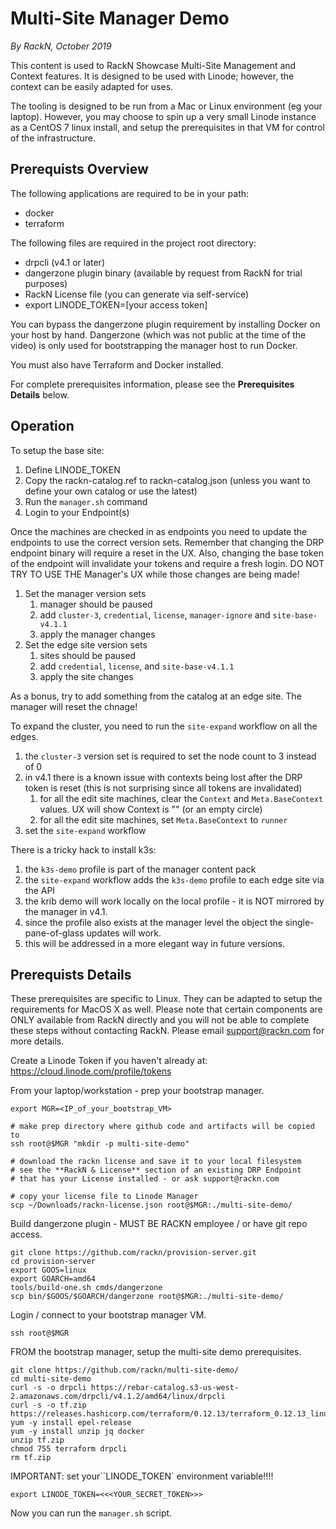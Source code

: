 Multi-Site Manager Demo
=======================
_By RackN, October 2019_


This content is used to RackN Showcase Multi-Site Management and Context
features.  It is designed to be used with Linode; however, the context
can be easily adapted for uses.

The tooling is designed to be run from a Mac or Linux environment (eg
your laptop).  However, you may choose to spin up a very small Linode
instance as a CentOS 7 linux install, and setup the prerequisites in
that VM for control of the infrastructure.

Prerequists Overview
--------------------

The following applications are required to be in your path:
   * docker
   * terraform

The following files are required in the project root directory:
   * drpcli (v4.1 or later)
   * dangerzone plugin binary (available by request from RackN for trial purposes)
   * RackN License file (you can generate via self-service)
   * export LINODE_TOKEN=[your access token]

You can bypass the dangerzone plugin requirement by installing Docker on
your host by hand.  Dangerzone (which was not public at the time of the
video) is only used for bootstrapping the manager host to run Docker.

You must also have Terraform and Docker installed.

For complete prerequisites information, please see the **Prerequisites
Details** below.

Operation
---------

To setup the base site:

  1. Define LINODE_TOKEN
  1. Copy the rackn-catalog.ref to rackn-catalog.json (unless you want to define your own catalog or use the latest)
  1. Run the `manager.sh` command
  1. Login to your Endpoint(s)
  
Once the machines are checked in as endpoints you need to update the endpoints to use the correct version sets.  Remember that changing the DRP endpoint binary will require a reset in the UX.  Also, changing the base token of the endpoint will invalidate your tokens and require a fresh login.  DO NOT TRY TO USE THE Manager's UX while those changes are being made!

  1. Set the manager version sets
     1. manager should be paused
     1. add `cluster-3`, `credential`, `license`, `manager-ignore` and `site-base-v4.1.1`
     1. apply the manager changes
  1. Set the edge site version sets
     1. sites should be paused
     1. add `credential`, `license`, and `site-base-v4.1.1`
     1. apply the site changes

As a bonus, try to add something from the catalog at an edge site.  The manager will reset the chnage!

To expand the cluster, you need to run the `site-expand` workflow on all the edges.

   1. the `cluster-3` version set is required to set the node count to 3 instead of 0
   1. in v4.1 there is a known issue with contexts being lost after the DRP token is reset (this is not surprising since all tokens are invalidated)
      1. for all the edit site machines, clear the `Context` and `Meta.BaseContext` values.  UX will show Context is "" (or an empty circle)
      1. for all the edit site machines, set `Meta.BaseContext` to `runner`
   1. set the `site-expand` workflow

There is a tricky hack to install k3s:

   1. the `k3s-demo` profile is part of the manager content pack
   1. the `site-expand` workflow adds the `k3s-demo` profile to each edge site via the API
   1. the krib demo will work locally on the local profile - it is NOT mirrored by the manager in v4.1.
   1. since the profile also exists at the manager level the object the single-pane-of-glass updates will work.
   1. this will be addressed in a more elegant way in future versions.

Prerequists Details
-------------------

These prerequisites are specific to Linux.  They can be adapted to setup the
requirements for MacOS X as well.  Please note that certain components are
ONLY available from RackN directly and you will not be able to complete these
steps without contacting RackN.  Please email support@rackn.com for more
details.

Create a Linode Token if you haven't already at: https://cloud.linode.com/profile/tokens

From your laptop/workstation - prep your bootstrap manager.

```
export MGR=<IP_of_your_bootstrap_VM>

# make prep directory where github code and artifacts will be copied to
ssh root@$MGR "mkdir -p multi-site-demo"

# download the rackn license and save it to your local filesystem
# see the **RackN & License** section of an existing DRP Endpoint
# that has your License installed - or ask support@rackn.com

# copy your license file to Linode Manager
scp ~/Downloads/rackn-license.json root@$MGR:./multi-site-demo/
```

Build dangerzone plugin - MUST BE RACKN employee / or have git repo access.
```
git clone https://github.com/rackn/provision-server.git
cd provision-server
export GOOS=linux
export GOARCH=amd64
tools/build-one.sh cmds/dangerzone
scp bin/$GOOS/$GOARCH/dangerzone root@$MGR:./multi-site-demo/
```

Login / connect to your bootstrap manager VM.
```
ssh root@$MGR
```

FROM the bootstrap manager, setup the multi-site demo prerequisites.
```
git clone https://github.com/rackn/multi-site-demo/
cd multi-site-demo
curl -s -o drpcli https://rebar-catalog.s3-us-west-2.amazonaws.com/drpcli/v4.1.2/amd64/linux/drpcli
curl -s -o tf.zip https://releases.hashicorp.com/terraform/0.12.13/terraform_0.12.13_linux_amd64.zip
yum -y install epel-release
yum -y install unzip jq docker
unzip tf.zip
chmod 755 terraform drpcli
rm tf.zip
```
IMPORTANT: set your``LINODE_TOKEN` environment variable!!!!
```
export LINODE_TOKEN=<<<YOUR_SECRET_TOKEN>>>
```

Now you can run the `manager.sh` script.
